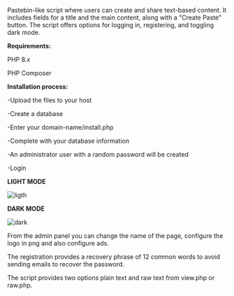 Pastebin-like script where users can create and share text-based content. It includes fields for a title and the main content, along with a "Create Paste" button. The script offers options for logging in, registering, and toggling dark mode.

**Requirements:**

PHP 8.x

PHP Composer

**Installation process:**

-Upload the files to your host

-Create a database

-Enter your domain-name/install.php

-Complete with your database information

-An administrator user with a random password will be created

-Login

**LIGHT MODE**

![ligth](https://github.com/user-attachments/assets/16209f44-31d6-4104-8994-f32d29f70d92)


**DARK MODE**

![dark](https://github.com/user-attachments/assets/287afb45-9703-4e01-a904-de70875110ca)


From the admin panel you can change the name of the page, configure the logo in png and also configure ads.

The registration provides a recovery phrase of 12 common words to avoid sending emails to recover the password.

The script provides two options plain text and raw text from view.php or raw.php.


